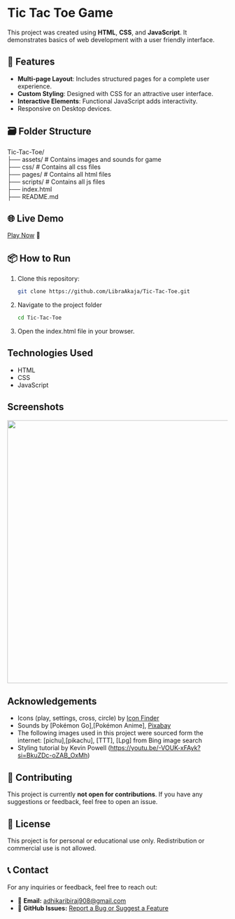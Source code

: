 # Tic Tac Toe Game

This project was created using **HTML**, **CSS**, and **JavaScript**.
It demonstrates basics of web development with a user friendly interface.

## 🌟 Features

- **Multi-page Layout**: Includes structured pages for a complete user experience.
- **Custom Styling**: Designed with CSS for an attractive user interface.
- **Interactive Elements**: Functional JavaScript adds interactivity.
- Responsive on Desktop devices.

## 🗃️ Folder Structure

Tic-Tac-Toe/ <br>
├── assets/       # Contains images and sounds for game<br>
├── css/          # Contains all css files<br>
├── pages/        # Contains all html files<br>
├── scripts/      # Contains all js files<br>
├── index.html <br>
├── README.md  <br>

## 🌐 Live Demo
[Play Now](https://LibraAkaja.github.io/Tic-Tac-Toe/) 🎲

## 📦 How to Run

1. Clone this repository:
   ```bash
   git clone https://github.com/LibraAkaja/Tic-Tac-Toe.git

2. Navigate to the project folder
   ```bash
   cd Tic-Tac-Toe

3. Open the index.html file in your browser.

## Technologies Used

- HTML
- CSS
- JavaScript

## Screenshots
<img src="screenshot1.png" width="600">

## Acknowledgements
- Icons (play, settings, cross, circle) by [Icon Finder](https://www.iconfinder.com/)
- Sounds by [Pokémon Go],[Pokémon Anime], [Pixabay](https://pixabay.com/)
- The following images used in this project were sourced form the internet:
	[pichu],[pikachu], [TTT], [Lpg] from Bing image search
- Styling tutorial by Kevin Powell (https://youtu.be/-VOUK-xFAyk?si=BkuZDc-oZAB_OxMh)

## 🤝 Contributing
This project is currently **not open for contributions**. If you have any suggestions or feedback, feel free to open an issue.

## 🚫 License
This project is for personal or educational use only. Redistribution or commercial use is not allowed.

## 📞 Contact
For any inquiries or feedback, feel free to reach out:  
- 📧 **Email:** [adhikaribiraj908@gmail.com](mailto:adhikaribiraj908@gmail.com)  
- 🔗 **GitHub Issues:** [Report a Bug or Suggest a Feature](https://github.com/LibraAkaja/Tic-Tac-Toe/issues)  
